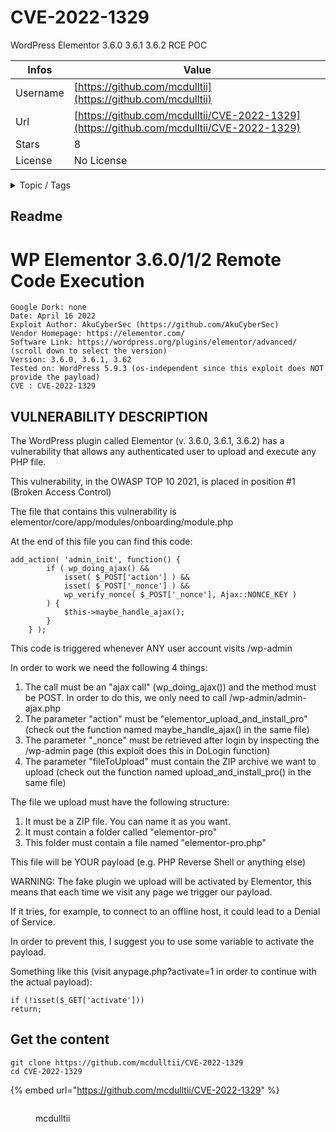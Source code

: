 # CVE-2022-1329

WordPress Elementor 3.6.0 3.6.1 3.6.2 RCE POC

| Infos    | Value                                                              |
| -------- | -------------------------------------------------------------------|
| Username | [https://github.com/mcdulltii](https://github.com/mcdulltii) |
| Url      | [https://github.com/mcdulltii/CVE-2022-1329](https://github.com/mcdulltii/CVE-2022-1329)                                               |
| Stars    | 8                                                          |
| License  | No License                                                        |

<details>

<summary>Topic / Tags</summary>

* cve-2022-1329* elementor* poc* rce* wordpress

</details>

## Readme

# WP Elementor 3.6.0/1/2 Remote Code Execution

```
Google Dork: none
Date: April 16 2022
Exploit Author: AkuCyberSec (https://github.com/AkuCyberSec)
Vendor Homepage: https://elementor.com/
Software Link: https://wordpress.org/plugins/elementor/advanced/ (scroll down to select the version)
Version: 3.6.0, 3.6.1, 3.62
Tested on: WordPress 5.9.3 (os-independent since this exploit does NOT provide the payload)
CVE : CVE-2022-1329
```

## VULNERABILITY DESCRIPTION

The WordPress plugin called Elementor (v. 3.6.0, 3.6.1, 3.6.2) has a vulnerability that allows any authenticated user to upload and execute any PHP file.

This vulnerability, in the OWASP TOP 10 2021, is placed in position #1 (Broken Access Control)

The file that contains this vulnerability is elementor/core/app/modules/onboarding/module.php

At the end of this file you can find this code:
```
add_action( 'admin_init', function() {
		if ( wp_doing_ajax() &&
			isset( $_POST['action'] ) &&
			isset( $_POST['_nonce'] ) &&
			wp_verify_nonce( $_POST['_nonce'], Ajax::NONCE_KEY )
		) {
			$this->maybe_handle_ajax();
		}
	} );
```

This code is triggered whenever ANY user account visits /wp-admin

In order to work we need the following 4 things:

1. The call must be an "ajax call" (wp_doing_ajax()) and the method must be POST. In order to do this, we only need to call /wp-admin/admin-ajax.php
2. The parameter "action" must be "elementor_upload_and_install_pro" (check out the function named maybe_handle_ajax() in the same file)
3. The parameter "_nonce" must be retrieved after login by inspecting the /wp-admin page (this exploit does this in DoLogin function)
4. The parameter "fileToUpload" must contain the ZIP archive we want to upload (check out the function named upload_and_install_pro() in the same file)

The file we upload must have the following structure:

1. It must be a ZIP file. You can name it as you want.
2. It must contain a folder called "elementor-pro"
3. This folder must contain a file named "elementor-pro.php"

This file will be YOUR payload (e.g. PHP Reverse Shell or anything else)

WARNING: The fake plugin we upload will be activated by Elementor, this means that each time we visit any page we trigger our payload.

If it tries, for example, to connect to an offline host, it could lead to a Denial of Service.

In order to prevent this, I suggest you to use some variable to activate the payload.

Something like this (visit anypage.php?activate=1 in order to continue with the actual payload):

```
if (!isset($_GET['activate']))
return;
```




## Get the content

```
git clone https://github.com/mcdulltii/CVE-2022-1329
cd CVE-2022-1329
```

{% embed url="https://github.com/mcdulltii/CVE-2022-1329" %}

<figure><img src="https://avatars.githubusercontent.com/u/30497633?v=4" alt=""><figcaption><p>mcdulltii</p></figcaption></figure>
